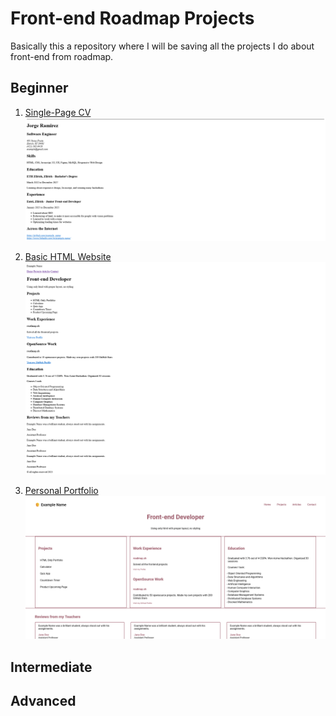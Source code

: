 # Front-end Roadmap Projects

Basically this a repository where I will be saving all the projects I do about front-end from roadmap.

## Beginner
1. [Single-Page CV](https://roadmap.sh/projects/single-page-cv)
![](./assets/single-page-cv.png)

2. [Basic HTML Website](https://roadmap.sh/projects/basic-html-website)
   ![](./assets/basic-html-website.png)

3. [Personal Portfolio](https://roadmap.sh/projects/portfolio-website)
   ![](./assets/personal-portfolio.png)

## Intermediate

## Advanced
